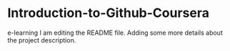 # Introduction-to-Github-Coursera
e-learning
I am editing the README file. Adding some more details about the project description.
